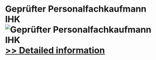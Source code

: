 # Geprüfter Personalfachkaufmann IHK<br />![Geprüfter Personalfachkaufmann IHK](https://mycommerce.akamaized.net/api/pimages/P300452392/BIG/300452392.JPG)<br />[>> Detailed information](https://secure.shareit.com/shareit/product.html?productid=300452392&affiliateid=200057808)